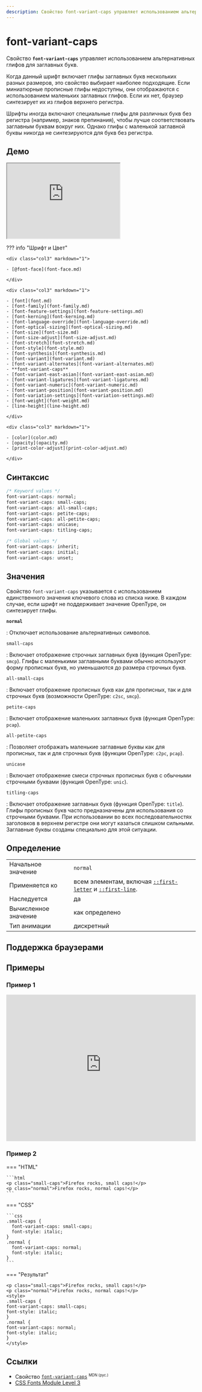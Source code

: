 ```yaml
---
description: Свойство font-variant-caps управляет использованием альтернативных глифов для заглавных букв
---
```


# font-variant-caps

Свойство **`font-variant-caps`** управляет использованием альтернативных глифов для заглавных букв.

Когда данный шрифт включает глифы заглавных букв нескольких разных размеров, это свойство выбирает наиболее подходящие. Если миниатюрные прописные глифы недоступны, они отображаются с использованием маленьких заглавных глифов. Если их нет, браузер синтезирует их из глифов верхнего регистра.

Шрифты иногда включают специальные глифы для различных букв без регистра (например, знаков препинания), чтобы лучше соответствовать заглавным буквам вокруг них. Однако глифы с маленькой заглавной буквы никогда не синтезируются для букв без регистра.

## Демо

<iframe class="interactive is-default-height" height="200" src="https://interactive-examples.mdn.mozilla.net/pages/css/font-variant-caps.html" title="MDN Web Docs Interactive Example" loading="lazy" data-readystate="complete"></iframe>

??? info "Шрифт и Цвет"

    <div class="col3" markdown="1">

    - [@font-face](font-face.md)

    </div>

    <div class="col3" markdown="1">

    - [font](font.md)
    - [font-family](font-family.md)
    - [font-feature-settings](font-feature-settings.md)
    - [font-kerning](font-kerning.md)
    - [font-language-override](font-language-override.md)
    - [font-optical-sizing](font-optical-sizing.md)
    - [font-size](font-size.md)
    - [font-size-adjust](font-size-adjust.md)
    - [font-stretch](font-stretch.md)
    - [font-style](font-style.md)
    - [font-synthesis](font-synthesis.md)
    - [font-variant](font-variant.md)
    - [font-variant-alternates](font-variant-alternates.md)
    - **font-variant-caps**
    - [font-variant-east-asian](font-variant-east-asian.md)
    - [font-variant-ligatures](font-variant-ligatures.md)
    - [font-variant-numeric](font-variant-numeric.md)
    - [font-variant-position](font-variant-position.md)
    - [font-variation-settings](font-variation-settings.md)
    - [font-weight](font-weight.md)
    - [line-height](line-height.md)

    </div>

    <div class="col3" markdown="1">

    - [color](color.md)
    - [opacity](opacity.md)
    - [print-color-adjust](print-color-adjust.md)

    </div>

## Синтаксис

```css
/* Keyword values */
font-variant-caps: normal;
font-variant-caps: small-caps;
font-variant-caps: all-small-caps;
font-variant-caps: petite-caps;
font-variant-caps: all-petite-caps;
font-variant-caps: unicase;
font-variant-caps: titling-caps;

/* Global values */
font-variant-caps: inherit;
font-variant-caps: initial;
font-variant-caps: unset;
```

## Значения

Свойство `font-variant-caps` указывается с использованием единственного значения ключевого слова из списка ниже. В каждом случае, если шрифт не поддерживает значение OpenType, он синтезирует глифы.

**`normal`**

: Отключает использование альтернативных символов.

`small-caps`

: Включает отображение строчных заглавных букв (функция OpenType: `smcp`). Глифы с маленькими заглавными буквами обычно используют форму прописных букв, но уменьшаются до размера строчных букв.

`all-small-caps`

: Включает отображение прописных букв как для прописных, так и для строчных букв (возможности OpenType: `c2sc`, `smcp`).

`petite-caps`

: Включает отображение маленьких заглавных букв (функция OpenType: `pcap`).

`all-petite-caps`

: Позволяет отображать маленькие заглавные буквы как для прописных, так и для строчных букв (функции OpenType: `c2pc`, `pcap`).

`unicase`

: Включает отображение смеси строчных прописных букв с обычными строчными буквами (функция OpenType: `unic`).

`titling-caps`

: Включает отображение заглавных букв (функция OpenType: `title`). Глифы прописных букв часто предназначены для использования со строчными буквами. При использовании во всех последовательностях заголовков в верхнем регистре они могут казаться слишком сильными. Заглавные буквы созданы специально для этой ситуации.

## Определение

|  |  |
| --- | --- |
| Начальное значение | `normal` |
| Применяется ко | всем элементам, включая [`::first-letter`](first-letter.md) и [`::first-line`](first-line.md). |
| Наследуется | да |
| Вычисленное значение | как определено |
| Тип анимации | дискретный |

## Поддержка браузерами

<p class="ciu_embed" data-feature="mdn-css__properties__font-variant-caps" data-periods="future_1,current,past_1,past_2" data-accessible-colours="false"></p>

## Примеры

### Пример 1

<iframe class="interactive" frameborder="0" height="390" src="https://interactive-examples.mdn.mozilla.net/pages/css/font-variant-caps.html" title="MDN Web Docs Interactive Example" width="100%"></iframe>

### Пример 2

=== "HTML"

    ```html
    <p class="small-caps">Firefox rocks, small caps!</p>
    <p class="normal">Firefox rocks, normal caps!</p>
    ```

=== "CSS"

    ```css
    .small-caps {
      font-variant-caps: small-caps;
      font-style: italic;
    }
    .normal {
      font-variant-caps: normal;
      font-style: italic;
    }
    ```

=== "Результат"

    <p class="small-caps">Firefox rocks, small caps!</p>
    <p class="normal">Firefox rocks, normal caps!</p>
    <style>
    .small-caps {
    font-variant-caps: small-caps;
    font-style: italic;
    }
    .normal {
    font-variant-caps: normal;
    font-style: italic;
    }
    </style>

## Ссылки

-   Свойство [`font-variant-caps`](https://developer.mozilla.org/ru/docs/Web/CSS/font-variant-caps) <sup><small>MDN (рус.)</small></sup>
-   [CSS Fonts Module Level 3](https://drafts.csswg.org/css-fonts-3/#propdef-font-variant-caps)
